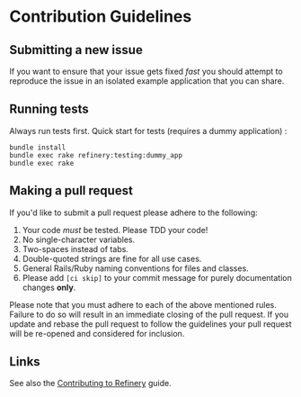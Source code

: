 # Contribution Guidelines #

## Submitting a new issue ##

If you want to ensure that your issue gets fixed *fast* you should
attempt to reproduce the issue in an isolated example application that
you can share.

## Running tests ##

Always run tests first. Quick start for tests (requires a dummy application) :

    bundle install
    bundle exec rake refinery:testing:dummy_app
    bundle exec rake

## Making a pull request ##

If you'd like to submit a pull request please adhere to the following:

1. Your code *must* be tested. Please TDD your code!
2. No single-character variables.
3. Two-spaces instead of tabs.
4. Double-quoted strings are fine for all use cases.
5. General Rails/Ruby naming conventions for files and classes.
6. Please add `[ci skip]` to your commit message for purely documentation changes **only**.

Please note that you must adhere to each of the above mentioned rules.
Failure to do so will result in an immediate closing of the pull
request. If you update and rebase the pull request to follow the
guidelines your pull request will be re-opened and considered for
inclusion.

## Links ##

See also the [Contributing to Refinery](http://refinerycms.com/guides/contributing-to-refinery) guide.